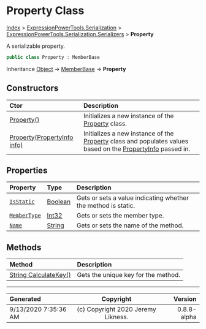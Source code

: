 ﻿# Property Class

[Index](../index.md) > [ExpressionPowerTools.Serialization](ExpressionPowerTools.Serialization.a.md) > [ExpressionPowerTools.Serialization.Serializers](ExpressionPowerTools.Serialization.Serializers.n.md) > **Property**

A serializable property.

```csharp
public class Property : MemberBase
```

Inheritance [Object](https://docs.microsoft.com/dotnet/api/system.object) → [MemberBase](ExpressionPowerTools.Serialization.Serializers.MemberBase.cs.md) → **Property**

## Constructors

| Ctor | Description |
| :-- | :-- |
| [Property()](ExpressionPowerTools.Serialization.Serializers.Property.ctor.md#property) | Initializes a new instance of the [Property](ExpressionPowerTools.Serialization.Serializers.Property.cs.md) class. |
| [Property(PropertyInfo info)](ExpressionPowerTools.Serialization.Serializers.Property.ctor.md#propertypropertyinfo-info) | Initializes a new instance of the [Property](ExpressionPowerTools.Serialization.Serializers.Property.cs.md) class and            populates values based on the [PropertyInfo](https://docs.microsoft.com/dotnet/api/system.reflection.propertyinfo) passed in. |
## Properties

| Property | Type | Description |
| :-- | :-- | :-- |
| [`IsStatic`](ExpressionPowerTools.Serialization.Serializers.Property.IsStatic.prop.md) | [Boolean](https://docs.microsoft.com/dotnet/api/system.boolean) | Gets or sets a value indicating whether the method is static. |
| [`MemberType`](ExpressionPowerTools.Serialization.Serializers.Property.MemberType.prop.md) | [Int32](https://docs.microsoft.com/dotnet/api/system.int32) | Gets or sets the member type. |
| [`Name`](ExpressionPowerTools.Serialization.Serializers.Property.Name.prop.md) | [String](https://docs.microsoft.com/dotnet/api/system.string) | Gets or sets the name of the method. |

## Methods

| Method | Description |
| :-- | :-- |
| [String CalculateKey()](ExpressionPowerTools.Serialization.Serializers.Property.CalculateKey.m.md) | Gets the unique key for the method. |

---

| Generated | Copyright | Version |
| :-- | :-: | --: |
| 9/13/2020 7:35:36 AM | (c) Copyright 2020 Jeremy Likness. | 0.8.8-alpha |
